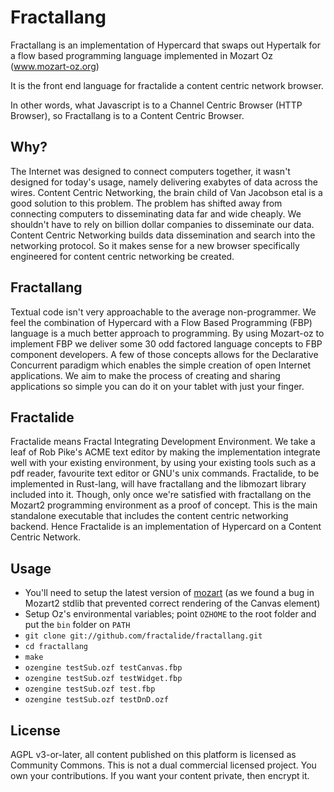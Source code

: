 Fractallang
===========

Fractallang is an implementation of Hypercard that swaps out Hypertalk for a flow based programming language implemented in Mozart Oz (www.mozart-oz.org)

It is the front end language for fractalide a content centric network browser.

In other words, what Javascript is to a Channel Centric Browser (HTTP Browser), so Fractallang is to a Content Centric Browser.

Why?
-----
The Internet was designed to connect computers together, it wasn't designed for today's usage, namely delivering exabytes of data across the wires. Content Centric Networking, the brain child of Van Jacobson etal is a good solution to this problem. The problem has shifted away from connecting computers to disseminating data far and wide cheaply. We shouldn't have to rely on billion dollar companies to disseminate our data. Content Centric Networking builds data dissemination and search into the networking protocol. So it makes sense for a new browser specifically engineered for content centric networking be created.

Fractallang
-------------
Textual code isn't very approachable to the average non-programmer. We feel the combination of Hypercard with a Flow Based Programming (FBP) language is a much better approach to programming. By using Mozart-oz to implement FBP we deliver some 30 odd factored language concepts to FBP component developers. A few of those concepts allows for the Declarative Concurrent paradigm which enables the simple creation of open Internet applications.
We aim to make the process of creating and sharing applications so simple you can do it on your tablet with just your finger.

Fractalide
-------
Fractalide means Fractal Integrating Development Environment. We take a leaf of Rob Pike's ACME text editor by making the implementation integrate well with your existing environment, by using your existing tools such as a pdf reader, favourite text editor or GNU's unix commands.
Fractalide, to be implemented in Rust-lang, will have fractallang and the libmozart library included into it. Though, only once we're satisfied with fractallang on the Mozart2 programming environment as a proof of concept. This is the main standalone executable that includes the content centric networking backend.
Hence Fractalide is an implementation of Hypercard on a Content Centric Network.

Usage
-----

* You'll need to setup the latest version of [mozart](www.github.com/mozart/mozart2) (as we found a bug in Mozart2 stdlib that prevented correct rendering of the Canvas element)
* Setup Oz's environmental variables; point `OZHOME` to the root folder and put the `bin` folder on `PATH`
* `git clone git://github.com/fractalide/fractallang.git`
* `cd fractallang`
* `make`
* `ozengine testSub.ozf testCanvas.fbp`
* `ozengine testSub.ozf testWidget.fbp`
* `ozengine testSub.ozf test.fbp`
* `ozengine testSub.ozf testDnD.ozf`

License
--------
AGPL v3-or-later, all content published on this platform is licensed as Community Commons. This is not a dual commercial licensed project. You own your contributions. If you want your content private, then encrypt it.
